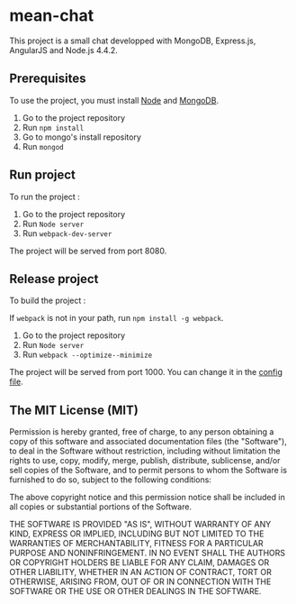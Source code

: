 # mean-chat
This project is a small chat developped with MongoDB, Express.js, AngularJS and Node.js 4.4.2.

## Prerequisites
To use the project, you must install [Node](https://nodejs.org/en/) and [MongoDB](https://www.mongodb.org/).

1. Go to the project repository
3. Run `npm install`
3. Go to mongo's install repository
4. Run `mongod`

## Run project
To run the project : 

1. Go to the project repository
2. Run `Node server`
3. Run `webpack-dev-server`

The project will be served from port 8080.

## Release project
To build the project :

If `webpack` is not in your path, run `npm install -g webpack`.

1. Go to the project repository
2. Run `Node server`
3. Run `webpack --optimize--minimize`

The project will be served from port 1000. You can change it in the [config file](https://github.com/Charles-BARDIN/mean-chat/blob/master/server/constants.js).

## The MIT License (MIT)

Permission is hereby granted, free of charge, to any person obtaining a copy of this software and associated documentation files (the "Software"), to deal in the Software without restriction, including without limitation the rights to use, copy, modify, merge, publish, distribute, sublicense, and/or sell copies of the Software, and to permit persons to whom the Software is furnished to do so, subject to the following conditions:

The above copyright notice and this permission notice shall be included in all copies or substantial portions of the Software.

THE SOFTWARE IS PROVIDED "AS IS", WITHOUT WARRANTY OF ANY KIND, EXPRESS OR IMPLIED, INCLUDING BUT NOT LIMITED TO THE WARRANTIES OF MERCHANTABILITY, FITNESS FOR A PARTICULAR PURPOSE AND NONINFRINGEMENT. IN NO EVENT SHALL THE AUTHORS OR COPYRIGHT HOLDERS BE LIABLE FOR ANY CLAIM, DAMAGES OR OTHER LIABILITY, WHETHER IN AN ACTION OF CONTRACT, TORT OR OTHERWISE, ARISING FROM, OUT OF OR IN CONNECTION WITH THE SOFTWARE OR THE USE OR OTHER DEALINGS IN THE SOFTWARE.